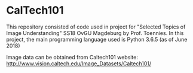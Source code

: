 # CalTech101

This repository consisted of code used in project for "Selected Topics of Image Understanding" SS18 OvGU Magdeburg by Prof. Toennies. 
In this project, the main programming language used is Python 3.6.5 (as of June 2018) 

Image data can be obtained from Caltech101 website: http://www.vision.caltech.edu/Image_Datasets/Caltech101/
